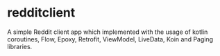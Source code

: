 # redditclient

A simple Reddit client app which implemented with the usage of kotlin coroutines, Flow, Epoxy, Retrofit, ViewModel, LiveData,  Koin and Paging libraries.
